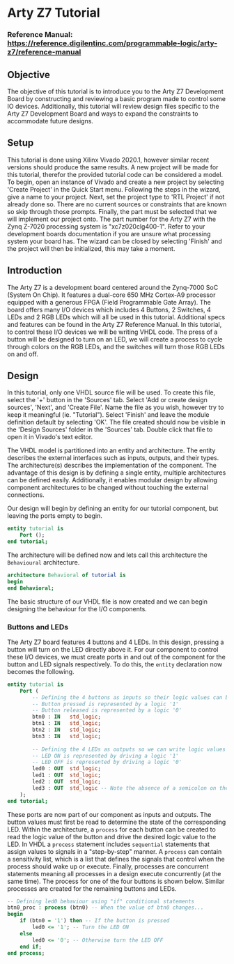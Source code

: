# Arty Z7 Tutorial
### Reference Manual: https://reference.digilentinc.com/programmable-logic/arty-z7/reference-manual

## Objective
The objective of this tutorial is to introduce you to the Arty Z7 Development Board by constructing and reviewing a basic program made to control some IO devices. Additionally, this tutorial will review design files specific to the Arty Z7 Development Board and ways to expand the constraints to accommodate future designs.

## Setup
This tutorial is done using Xilinx Vivado 2020.1, however similar recent versions should produce the same results. A new project will be made for this tutorial, therefor the provided tutorial code can be considered a model. To begin, open an instance of Vivado and create a new project by selecting 'Create Project' in the Quick Start menu. Following the steps in the wizard, give a name to your project. Next, set the project type to 'RTL Project' if not already done so. There are no current sources or constraints that are known so skip through those prompts. Finally, the part must be selected that we will implement our project onto. The part number for the Arty Z7 with the Zynq Z-7020 processing system is "xc7z020clg400-1". Refer to your development boards documentation if you are unsure what processing system your board has. The wizard can be closed by selecting 'Finish' and the project will then be initialized, this may take a moment. 

## Introduction
The Arty Z7 is a development board centered around the Zynq-7000 SoC (System On Chip). It features a dual-core 650 MHz Cortex-A9 processor equipped with a generous FPGA (Field Programmable Gate Array). The board offers many I/O devices which includes 4 Buttons, 2 Switches, 4 LEDs and 2 RGB LEDs which will all be used in this tutorial. Additional specs and features can be found in the Arty Z7 Reference Manual. In this tutorial, to control these I/O devices we will be writing VHDL code. The press of a button will be designed to turn on an LED, we will create a process to cycle through colors on the RGB LEDs, and the switches will turn those RGB LEDs on and off.

## Design
In this tutorial, only one VHDL source file will be used. To create this file, select the '+' button in the 'Sources' tab. Select 'Add or create design sources', 'Next', and 'Create File'. Name the file as you wish, however try to keep it meaningful (ie. "Tutorial"). Select 'Finish' and leave the module definition default by selecting 'OK'. The file created should now be visible in the 'Design Sources' folder in the 'Sources' tab. Double click that file to open it in Vivado's text editor.

The VHDL model is partitioned into an entity and architecture. The entity describes the external interfaces such as inputs, outputs, and their types. The architecture(s) describes the implementation of the component. The advantage of this design is by defining a single entity, multiple architectures can be defined easily. Additionally, it enables modular design by allowing component architectures to be changed without touching the external connections.

Our design will begin by defining an entity for our tutorial component, but leaving the ports empty to begin.
```vhdl
entity tutorial is
    Port ();
end tutorial;
```
The architecture will be defined now and lets call this architecture the `Behavioural` architecture.
```vhdl
architecture Behavioral of tutorial is
begin
end Behavioral;
```
The basic structure of our VHDL file is now created and we can begin designing the behaviour for the I/O components.

### Buttons and LEDs
The Arty Z7 board features 4 buttons and 4 LEDs. In this design, pressing a button will turn on the LED directly above it. For our component to control these I/O devices, we must create ports in and out of the component for the button and LED signals respectively. To do this, the `entity` declaration now becomes the following.
```vhdl
entity tutorial is
    Port ( 
        -- Defining the 4 buttons as inputs so their logic values can be read
        -- Button pressed is represented by a logic '1'
        -- Button released is represented by a logic '0'
        btn0 : IN   std_logic;
        btn1 : IN   std_logic;
        btn2 : IN   std_logic;
        btn3 : IN   std_logic;
        
        -- Defining the 4 LEDs as outputs so we can write logic values to them
        -- LED ON is represented by driving a logic '1'
        -- LED OFF is represented by driving a logic '0'
        led0 : OUT  std_logic;
        led1 : OUT  std_logic;
        led2 : OUT  std_logic;
        led3 : OUT  std_logic -- Note the absence of a semicolon on the last port declaration. This is VHDL syntax.
    );
end tutorial;
```
These ports are now part of our component as inputs and outputs. The button values must first be read to determine the state of the corresponding LED. Within the architecture, a `process` for each button can be created to read the logic value of the button and drive the desired logic value to the LED. In VHDL a `process` statement includes `sequential` statements that assign values to signals in a "step-by-step" manner. A `process` can contain a sensitivity list, which is a list that defines the signals that control when the process should wake up or execute. Finally, processes are concurrent statements meaning all processes in a design execute concurrently (at the same time). The process for one of the four buttons is shown below. Similar processes are created for the remaining buttons and LEDs.
```vhdl
-- Defining led0 behaviour using "if" conditional statements
btn0_proc : process (btn0) -- When the value of btn0 changes...
begin
    if (btn0 = '1') then -- If the button is pressed
        led0 <= '1'; -- Turn the LED ON
    else
        led0 <= '0'; -- Otherwise turn the LED OFF
    end if;
end process;
```